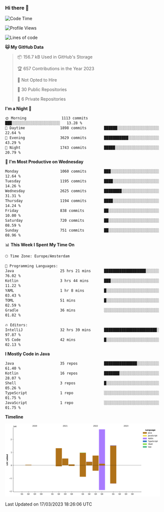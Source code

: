 ### Hi there 👋


<!--START_SECTION:waka-->
![Code Time](http://img.shields.io/badge/Code%20Time-3%2C088%20hrs%2054%20mins-blue)

![Profile Views](http://img.shields.io/badge/Profile%20Views-1-blue)

![Lines of code](https://img.shields.io/badge/From%20Hello%20World%20I%27ve%20Written-8.7%20million%20lines%20of%20code-blue)

**🐱 My GitHub Data** 

> 📦 156.7 kB Used in GitHub's Storage 
 > 
> 🏆 657 Contributions in the Year 2023
 > 
> 🚫 Not Opted to Hire
 > 
> 📜 30 Public Repositories 
 > 
> 🔑 6 Private Repositories 
 > 
**I'm a Night 🦉** 

```text
🌞 Morning                1113 commits        ███░░░░░░░░░░░░░░░░░░░░░░   13.28 % 
🌆 Daytime                1898 commits        ██████░░░░░░░░░░░░░░░░░░░   22.64 % 
🌃 Evening                3629 commits        ███████████░░░░░░░░░░░░░░   43.29 % 
🌙 Night                  1743 commits        █████░░░░░░░░░░░░░░░░░░░░   20.79 % 
```
📅 **I'm Most Productive on Wednesday** 

```text
Monday                   1060 commits        ███░░░░░░░░░░░░░░░░░░░░░░   12.64 % 
Tuesday                  1195 commits        ████░░░░░░░░░░░░░░░░░░░░░   14.26 % 
Wednesday                2625 commits        ████████░░░░░░░░░░░░░░░░░   31.31 % 
Thursday                 1194 commits        ████░░░░░░░░░░░░░░░░░░░░░   14.24 % 
Friday                   838 commits         ██░░░░░░░░░░░░░░░░░░░░░░░   10.00 % 
Saturday                 720 commits         ██░░░░░░░░░░░░░░░░░░░░░░░   08.59 % 
Sunday                   751 commits         ██░░░░░░░░░░░░░░░░░░░░░░░   08.96 % 
```


📊 **This Week I Spent My Time On** 

```text
🕑︎ Time Zone: Europe/Amsterdam

💬 Programming Languages: 
Java                     25 hrs 21 mins      ███████████████████░░░░░░   76.02 % 
Kotlin                   3 hrs 44 mins       ███░░░░░░░░░░░░░░░░░░░░░░   11.22 % 
YAML                     1 hr 8 mins         █░░░░░░░░░░░░░░░░░░░░░░░░   03.43 % 
TOML                     51 mins             █░░░░░░░░░░░░░░░░░░░░░░░░   02.59 % 
Gradle                   36 mins             ░░░░░░░░░░░░░░░░░░░░░░░░░   01.82 % 

🔥 Editors: 
IntelliJ                 32 hrs 39 mins      ████████████████████████░   97.87 % 
VS Code                  42 mins             █░░░░░░░░░░░░░░░░░░░░░░░░   02.13 % 
```

**I Mostly Code in Java** 

```text
Java                     35 repos            ███████████████░░░░░░░░░░   61.40 % 
Kotlin                   16 repos            ███████░░░░░░░░░░░░░░░░░░   28.07 % 
Shell                    3 repos             █░░░░░░░░░░░░░░░░░░░░░░░░   05.26 % 
TypeScript               1 repo              ░░░░░░░░░░░░░░░░░░░░░░░░░   01.75 % 
JavaScript               1 repo              ░░░░░░░░░░░░░░░░░░░░░░░░░   01.75 % 
```



**Timeline**

![Lines of Code chart](https://raw.githubusercontent.com/powercasgamer/powercasgamer/master/assets/bar_graph.png)


 Last Updated on 17/03/2023 18:26:06 UTC
<!--END_SECTION:waka-->
